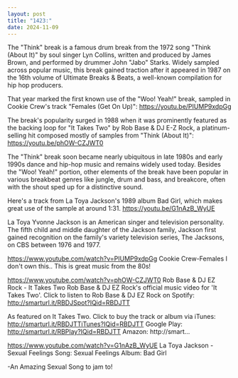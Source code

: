 ```yaml
---
layout: post
title: "1423:"
date: 2024-11-09
---
```


The "Think" break is a famous drum break from the 1972 song "Think (About It)" by soul singer Lyn Collins, written and produced by James Brown, and performed by drummer John "Jabo" Starks. Widely sampled across popular music, this break gained traction after it appeared in 1987 on the 16th volume of Ultimate Breaks & Beats, a well-known compilation for hip hop producers. 

That year marked the first known use of the "Woo! Yeah!" break, sampled in Cookie Crew's track "Females (Get On Up)":
https://youtu.be/PIUMP9xdpGg

The break's popularity surged in 1988 when it was prominently featured as the backing loop for "It Takes Two" by Rob Base & DJ E-Z Rock, a platinum-selling hit composed mostly of samples from "Think (About It)": 
https://youtu.be/phOW-CZJWT0

The "Think" break soon became nearly ubiquitous in late 1980s and early 1990s dance and hip-hop music and remains widely used today. Besides the "Woo! Yeah!" portion, other elements of the break have been popular in various breakbeat genres like jungle, drum and bass, and breakcore, often with the shout sped up for a distinctive sound.


Here's a track from La Toya Jackson's 1989 album Bad Girl, which makes great use of the sample at around 1:31.
https://youtu.be/G1nAzB_WyUE

La Toya Yvonne Jackson is an American singer and television personality. The fifth child and middle daughter of the Jackson family, Jackson first gained recognition on the family's variety television series, The Jacksons, on CBS between 1976 and 1977.

https://www.youtube.com/watch?v=PIUMP9xdpGg
Cookie Crew-Females
I don't own this.. This is great music from the 80s!

https://www.youtube.com/watch?v=phOW-CZJWT0
Rob Base & DJ EZ Rock - It Takes Two
Rob Base & DJ EZ Rock's official music video for 'It Takes Two'. Click to listen to Rob Base & DJ EZ Rock on Spotify: http://smarturl.it/RBDJSpot?IQid=RBDJTT

As featured on It Takes Two. Click to buy the track or album via iTunes: http://smarturl.it/RBDJTTiTunes?IQid=RBDJTT
Google Play: http://smarturl.it/RBPlay?IQid=RBDJTT
Amazon: http://smart...

https://www.youtube.com/watch?v=G1nAzB_WyUE
La Toya Jackson - Sexual Feelings
Song: Sexual Feelings
Album: Bad Girl

-An Amazing Sexual Song to jam to!
